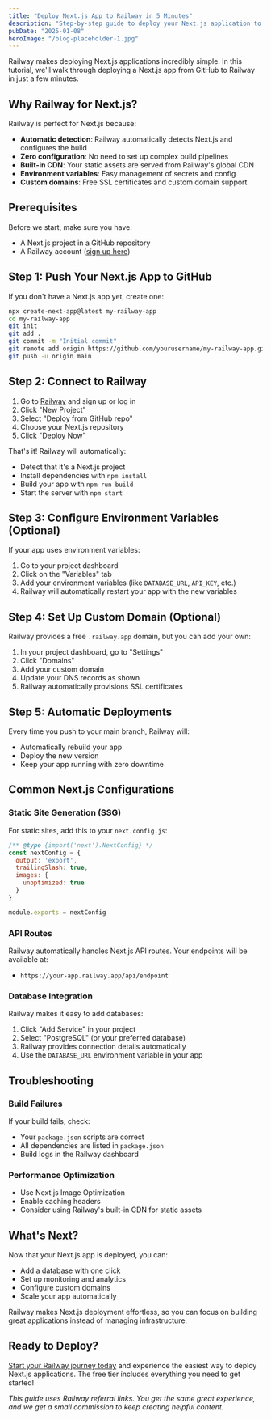 ```yaml
---
title: "Deploy Next.js App to Railway in 5 Minutes"
description: "Step-by-step guide to deploy your Next.js application to Railway platform with automatic builds and custom domains."
pubDate: "2025-01-08"
heroImage: "/blog-placeholder-1.jpg"
---
```


Railway makes deploying Next.js applications incredibly simple. In this tutorial, we'll walk through deploying a Next.js app from GitHub to Railway in just a few minutes.

## Why Railway for Next.js?

Railway is perfect for Next.js because:
- **Automatic detection**: Railway automatically detects Next.js and configures the build
- **Zero configuration**: No need to set up complex build pipelines
- **Built-in CDN**: Your static assets are served from Railway's global CDN
- **Environment variables**: Easy management of secrets and config
- **Custom domains**: Free SSL certificates and custom domain support

## Prerequisites

Before we start, make sure you have:
- A Next.js project in a GitHub repository
- A Railway account ([sign up here](https://railway.app?referralCode=YOUR_CODE))

## Step 1: Push Your Next.js App to GitHub

If you don't have a Next.js app yet, create one:

```bash
npx create-next-app@latest my-railway-app
cd my-railway-app
git init
git add .
git commit -m "Initial commit"
git remote add origin https://github.com/yourusername/my-railway-app.git
git push -u origin main
```

## Step 2: Connect to Railway

1. Go to [Railway](https://railway.app?referralCode=YOUR_CODE) and sign up or log in
2. Click "New Project"
3. Select "Deploy from GitHub repo"
4. Choose your Next.js repository
5. Click "Deploy Now"

That's it! Railway will automatically:
- Detect that it's a Next.js project
- Install dependencies with `npm install`
- Build your app with `npm run build`
- Start the server with `npm start`

## Step 3: Configure Environment Variables (Optional)

If your app uses environment variables:

1. Go to your project dashboard
2. Click on the "Variables" tab
3. Add your environment variables (like `DATABASE_URL`, `API_KEY`, etc.)
4. Railway will automatically restart your app with the new variables

## Step 4: Set Up Custom Domain (Optional)

Railway provides a free `.railway.app` domain, but you can add your own:

1. In your project dashboard, go to "Settings"
2. Click "Domains"
3. Add your custom domain
4. Update your DNS records as shown
5. Railway automatically provisions SSL certificates

## Step 5: Automatic Deployments

Every time you push to your main branch, Railway will:
- Automatically rebuild your app
- Deploy the new version
- Keep your app running with zero downtime

## Common Next.js Configurations

### Static Site Generation (SSG)

For static sites, add this to your `next.config.js`:

```javascript
/** @type {import('next').NextConfig} */
const nextConfig = {
  output: 'export',
  trailingSlash: true,
  images: {
    unoptimized: true
  }
}

module.exports = nextConfig
```

### API Routes

Railway automatically handles Next.js API routes. Your endpoints will be available at:
- `https://your-app.railway.app/api/endpoint`

### Database Integration

Railway makes it easy to add databases:

1. Click "Add Service" in your project
2. Select "PostgreSQL" (or your preferred database)
3. Railway provides connection details automatically
4. Use the `DATABASE_URL` environment variable in your app

## Troubleshooting

### Build Failures

If your build fails, check:
- Your `package.json` scripts are correct
- All dependencies are listed in `package.json`
- Build logs in the Railway dashboard

### Performance Optimization

- Use Next.js Image Optimization
- Enable caching headers
- Consider using Railway's built-in CDN for static assets

## What's Next?

Now that your Next.js app is deployed, you can:
- Add a database with one click
- Set up monitoring and analytics
- Configure custom domains
- Scale your app automatically

Railway makes Next.js deployment effortless, so you can focus on building great applications instead of managing infrastructure.

## Ready to Deploy?

[Start your Railway journey today](https://railway.app?referralCode=YOUR_CODE) and experience the easiest way to deploy Next.js applications. The free tier includes everything you need to get started!

*This guide uses Railway referral links. You get the same great experience, and we get a small commission to keep creating helpful content.*
